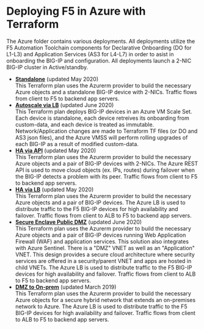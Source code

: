 # Deploying F5 in Azure with Terraform
The Azure folder contains various deployments. All deployments utilize the F5 Automation Toolchain components for Declarative Onboarding (DO for L1-L3) and Application Services (AS3 for L4-L7) in order to asist in onboarding the BIG-IP and configuration. All deployments launch a 2-NIC BIG-IP cluster in Active/standby.

  - **[Standalone](Standalone)** (updated May 2020) <br> This Terraform plan uses the Azurerm provider to build the necessary Azure objects and a standalone BIG-IP device with 2-NICs. Traffic flows from client to F5 to backend app servers.
  - **[Autoscale via LB](Autoscale_via_lb)** (updated June 2020) <br> This Terraform plan deploys BIG-IP devices in an Azure VM Scale Set. Each device is standalone, each device retreives its onboarding from custom-data, and each device is treated as immutable. Network/Application changes are made to Terraform TF files (or DO and AS3 json files), and the Azure VMSS will perform rolling upgrades of each BIG-IP as a result of modified custom-data.
  - **[HA via API](HA_via_api)** (updated May 2020) <br> This Terraform plan uses the Azurerm provider to build the necessary Azure objects and a pair of BIG-IP devices with 2-NICs. The Azure REST API is used to move cloud objects (ex. IPs, routes) during failover when the BIG-IP detects a problem with its peer. Traffic flows from client to F5 to backend app servers.
  - **[HA via LB](HA_via_lb)** (updated May 2020) <br> This Terraform plan uses the Azurerm provider to build the necessary Azure objects and a pair of BIG-IP devices. The Azure LB is used to distribute traffic to the F5 BIG-IP devices for high availability and failover. Traffic flows from client to ALB to F5 to backend app servers.
  - **[Secure Enclave Public DMZ](Secure_Enclave_Public_DMZ)** (updated June 2020) <br> This Terraform plan uses the Azurerm provider to build the necessary Azure objects and a pair of BIG-IP devices running Web Application Firewall (WAF) and application services. This solution also integrates with Azure Sentinel. There is a "DMZ" VNET as well as an "Application" VNET. This design provides a secure cloud architecture where security services are offered in a security/parent VNET and apps are hosted in child VNETs. The Azure LB is used to distribute traffic to the F5 BIG-IP devices for high availability and failover. Traffic flows from client to ALB to F5 to backend app servers.
  - **[DMZ to On-prem](DMZ_To_On-prem)** (updated March 2019) <br> This Terraform plan uses the Azurerm provider to build the necessary Azure objects for a secure hybrid network that extends an on-premises network to Azure. The Azure LB is used to distribute traffic to the F5 BIG-IP devices for high availability and failover. Traffic flows from client to ALB to F5 to backend app servers.
